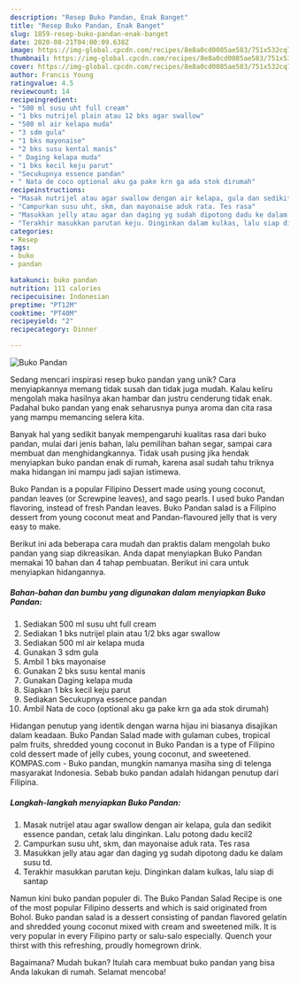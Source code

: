 ```yaml
---
description: "Resep Buko Pandan, Enak Banget"
title: "Resep Buko Pandan, Enak Banget"
slug: 1859-resep-buko-pandan-enak-banget
date: 2020-08-21T04:00:09.638Z
image: https://img-global.cpcdn.com/recipes/8e8a0cd0085ae583/751x532cq70/buko-pandan-foto-resep-utama.jpg
thumbnail: https://img-global.cpcdn.com/recipes/8e8a0cd0085ae583/751x532cq70/buko-pandan-foto-resep-utama.jpg
cover: https://img-global.cpcdn.com/recipes/8e8a0cd0085ae583/751x532cq70/buko-pandan-foto-resep-utama.jpg
author: Francis Young
ratingvalue: 4.5
reviewcount: 14
recipeingredient:
- "500 ml susu uht full cream"
- "1 bks nutrijel plain atau 12 bks agar swallow"
- "500 ml air kelapa muda"
- "3 sdm gula"
- "1 bks mayonaise"
- "2 bks susu kental manis"
- " Daging kelapa muda"
- "1 bks kecil keju parut"
- "Secukupnya essence pandan"
- " Nata de coco optional aku ga pake krn ga ada stok dirumah"
recipeinstructions:
- "Masak nutrijel atau agar swallow dengan air kelapa, gula dan sedikit essence pandan, cetak lalu dinginkan. Lalu potong dadu kecil2"
- "Campurkan susu uht, skm, dan mayonaise aduk rata. Tes rasa"
- "Masukkan jelly atau agar dan daging yg sudah dipotong dadu ke dalam susu td."
- "Terakhir masukkan parutan keju. Dinginkan dalam kulkas, lalu siap di santap"
categories:
- Resep
tags:
- buko
- pandan

katakunci: buko pandan 
nutrition: 111 calories
recipecuisine: Indonesian
preptime: "PT12M"
cooktime: "PT40M"
recipeyield: "2"
recipecategory: Dinner

---
```



![Buko Pandan](https://img-global.cpcdn.com/recipes/8e8a0cd0085ae583/751x532cq70/buko-pandan-foto-resep-utama.jpg)

Sedang mencari inspirasi resep buko pandan yang unik? Cara menyiapkannya memang tidak susah dan tidak juga mudah. Kalau keliru mengolah maka hasilnya akan hambar dan justru cenderung tidak enak. Padahal buko pandan yang enak seharusnya punya aroma dan cita rasa yang mampu memancing selera kita.

Banyak hal yang sedikit banyak mempengaruhi kualitas rasa dari buko pandan, mulai dari jenis bahan, lalu pemilihan bahan segar, sampai cara membuat dan menghidangkannya. Tidak usah pusing jika hendak menyiapkan buko pandan enak di rumah, karena asal sudah tahu triknya maka hidangan ini mampu jadi sajian istimewa.

Buko Pandan is a popular Filipino Dessert made using young coconut, pandan leaves (or Screwpine leaves), and sago pearls. I used buko Pandan flavoring, instead of fresh Pandan leaves. Buko Pandan salad is a Filipino dessert from young coconut meat and Pandan-flavoured jelly that is very easy to make.


Berikut ini ada beberapa cara mudah dan praktis dalam mengolah buko pandan yang siap dikreasikan. Anda dapat menyiapkan Buko Pandan memakai 10 bahan dan 4 tahap pembuatan. Berikut ini cara untuk menyiapkan hidangannya.

<!--inarticleads1-->

##### Bahan-bahan dan bumbu yang digunakan dalam menyiapkan Buko Pandan:

1. Sediakan 500 ml susu uht full cream
1. Sediakan 1 bks nutrijel plain atau 1/2 bks agar swallow
1. Sediakan 500 ml air kelapa muda
1. Gunakan 3 sdm gula
1. Ambil 1 bks mayonaise
1. Gunakan 2 bks susu kental manis
1. Gunakan  Daging kelapa muda
1. Siapkan 1 bks kecil keju parut
1. Sediakan Secukupnya essence pandan
1. Ambil  Nata de coco (optional aku ga pake krn ga ada stok dirumah)


Hidangan penutup yang identik dengan warna hijau ini biasanya disajikan dalam keadaan. Buko Pandan Salad made with gulaman cubes, tropical palm fruits, shredded young coconut in Buko Pandan is a type of Filipino cold dessert made of jelly cubes, young coconut, and sweetened. KOMPAS.com - Buko pandan, mungkin namanya masiha sing di telenga masyarakat Indonesia. Sebab buko pandan adalah hidangan penutup dari Filipina. 

<!--inarticleads2-->

##### Langkah-langkah menyiapkan Buko Pandan:

1. Masak nutrijel atau agar swallow dengan air kelapa, gula dan sedikit essence pandan, cetak lalu dinginkan. Lalu potong dadu kecil2
1. Campurkan susu uht, skm, dan mayonaise aduk rata. Tes rasa
1. Masukkan jelly atau agar dan daging yg sudah dipotong dadu ke dalam susu td.
1. Terakhir masukkan parutan keju. Dinginkan dalam kulkas, lalu siap di santap


Namun kini buko pandan populer di. The Buko Pandan Salad Recipe is one of the most popular Filipino desserts and which is said originated from Bohol. Buko pandan salad is a dessert consisting of pandan flavored gelatin and shredded young coconut mixed with cream and sweetened milk. It is very popular in every Filipino party or salu-salo especially. Quench your thirst with this refreshing, proudly homegrown drink. 

Bagaimana? Mudah bukan? Itulah cara membuat buko pandan yang bisa Anda lakukan di rumah. Selamat mencoba!
